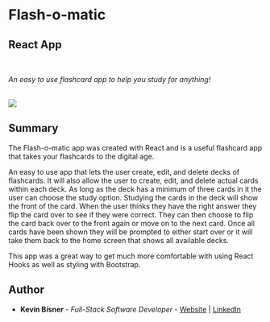 # Flash-o-matic
## React App

<br>

_An easy to use flashcard app to help you study for anything!_

<br>

<image src="src/screenshot-flashcard-app.png">

## Summary

The Flash-o-matic app was created with React and is a useful flashcard app that takes your flashcards to the digital age.

An easy to use app that lets the user create, edit, and delete decks of flashcards. It will also allow the user to create, edit, and delete actual cards within each deck. As long as the deck has a minimum of three cards in it the user can choose the study option. Studying the cards in the deck will show the front of the card. When the user thinks they have the right answer they flip the card over to see if they were correct. They can then choose to flip the card back over to the front again or move on to the next card. Once all cards have been shown they will be prompted to either start over or it will take them back to the home screen that shows all available decks. 

This app was a great way to get much more comfortable with using React Hooks as well as styling with Bootstrap.

## Author

* **Kevin Bisner** - *Full-Stack Software Developer* - [Website](http://www.kevinbisner.com) | [LinkedIn](https://www.linkedin.com/in/kevinbisner/)
